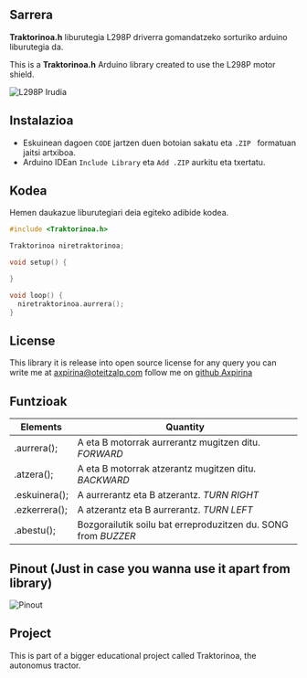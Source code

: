 ## Sarrera


**Traktorinoa.h** liburutegia L298P driverra gomandatzeko sorturiko arduino liburutegia da. 

This is a **Traktorinoa.h** Arduino library created to use the L298P motor shield.


![L298P Irudia](https://github.com/axpirina/Traktorinoa/blob/main/L298P.png "L298P")

## Instalazioa
- Eskuinean dagoen ``` CODE ``` jartzen duen botoian sakatu eta ```.ZIP ``` formatuan jaitsi artxiboa.
- Arduino IDEan ```Include Library``` eta ```Add .ZIP``` aurkitu eta txertatu.

## Kodea
Hemen daukazue liburutegiari deia egiteko adibide kodea. 

```c++
#include <Traktorinoa.h>

Traktorinoa niretraktorinoa;

void setup() {

}

void loop() {
  niretraktorinoa.aurrera();
}
```

## License

This library it is release into open source license for any query you can write me at axpirina@oteitzalp.com
 follow me on [github Axpirina ](https://www.github.com/axpirina )
 

## Funtzioak 
|Elements| Quantity | 
|---|---|
| .aurrera();| A eta B motorrak aurrerantz mugitzen ditu. *FORWARD* | 
| .atzera();| A eta B motorrak atzerantz mugitzen ditu. *BACKWARD* | 
| .eskuinera();| A aurrerantz eta B atzerantz. *TURN RIGHT* | 
| .ezkerrera();| A atzerantz eta B aurrerantz. *TURN LEFT* | 
| .abestu();| Bozgorailutik soilu bat erreproduzitzen du. SONG from *BUZZER* | 


## Pinout (Just in case you wanna use it apart from library)

![Pinout](https://github.com/axpirina/Traktorinoa/blob/main/Pinout.png "Pinout")


  
## Project

This is part of a bigger educational project called Traktorinoa, the autonomus tractor. 
